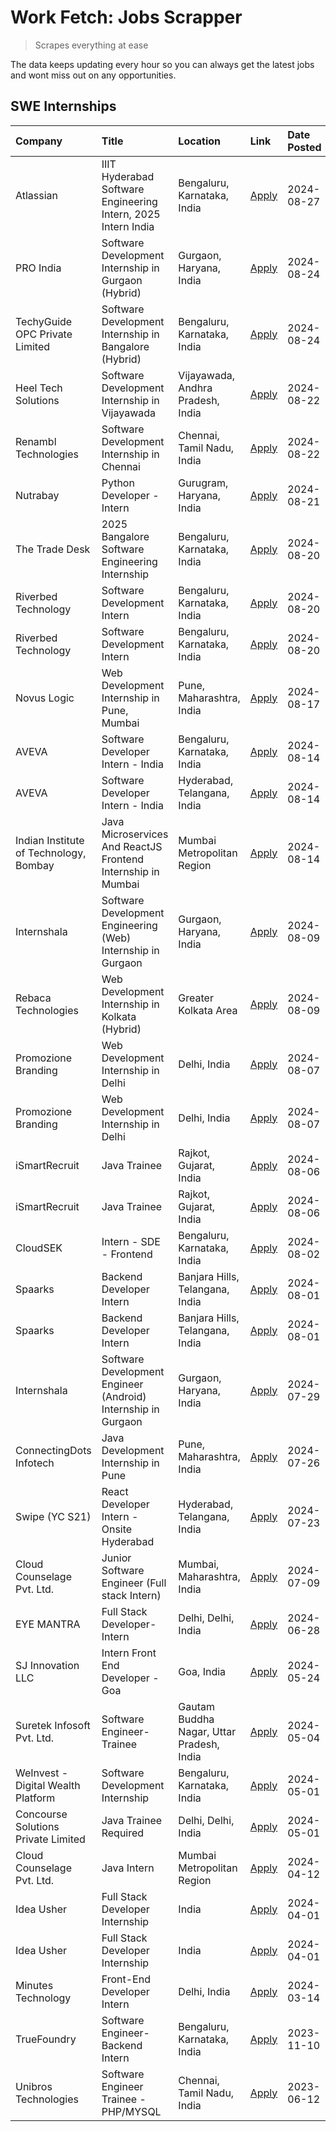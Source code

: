 # Work Fetch: Jobs Scrapper
> Scrapes everything at ease

The data keeps updating every hour so you can always get the latest jobs and wont miss out on any opportunities.

## SWE Internships
<!--START_SECTION:workfetch-->
| Company                                | Title                                                         | Location                                  | Link                                                                                                                                                                                                                                                                                                      | Date Posted   |
|:---------------------------------------|:--------------------------------------------------------------|:------------------------------------------|:----------------------------------------------------------------------------------------------------------------------------------------------------------------------------------------------------------------------------------------------------------------------------------------------------------|:--------------|
| Atlassian                              | IIIT Hyderabad Software Engineering Intern, 2025 Intern India | Bengaluru, Karnataka, India               | [Apply](https://in.linkedin.com/jobs/view/iiit-hyderabad-software-engineering-intern-2025-intern-india-at-atlassian-4009450341?position=51&pageNum=0&refId=pztup%2F0J9MnvEnTw47b%2BFg%3D%3D&trackingId=YY7cikL9yDLum0LY4SEyPg%3D%3D&trk=public_jobs_jserp-result_search-card)                             | 2024-08-27    |
| PRO India                              | Software Development Internship in Gurgaon (Hybrid)           | Gurgaon, Haryana, India                   | [Apply](https://in.linkedin.com/jobs/view/software-development-internship-in-gurgaon-hybrid-at-pro-india-4009587664?position=43&pageNum=0&refId=pztup%2F0J9MnvEnTw47b%2BFg%3D%3D&trackingId=PLLYdux%2FSI3BWlQzMijBYA%3D%3D&trk=public_jobs_jserp-result_search-card)                                      | 2024-08-24    |
| TechyGuide OPC Private Limited         | Software Development Internship in Bangalore (Hybrid)         | Bengaluru, Karnataka, India               | [Apply](https://in.linkedin.com/jobs/view/software-development-internship-in-bangalore-hybrid-at-techyguide-opc-private-limited-4009591646?position=55&pageNum=0&refId=pztup%2F0J9MnvEnTw47b%2BFg%3D%3D&trackingId=VqPT4TV0pgjZawYqY%2F2Rvg%3D%3D&trk=public_jobs_jserp-result_search-card)               | 2024-08-24    |
| Heel Tech Solutions                    | Software Development Internship in Vijayawada                 | Vijayawada, Andhra Pradesh, India         | [Apply](https://in.linkedin.com/jobs/view/software-development-internship-in-vijayawada-at-heel-tech-solutions-4007906692?position=35&pageNum=0&refId=pztup%2F0J9MnvEnTw47b%2BFg%3D%3D&trackingId=ZWoXLCFsZnyk3AefJdw6eA%3D%3D&trk=public_jobs_jserp-result_search-card)                                  | 2024-08-22    |
| Renambl Technologies                   | Software Development Internship in Chennai                    | Chennai, Tamil Nadu, India                | [Apply](https://in.linkedin.com/jobs/view/software-development-internship-in-chennai-at-renambl-technologies-4007910299?position=50&pageNum=0&refId=pztup%2F0J9MnvEnTw47b%2BFg%3D%3D&trackingId=p9Ezvys7L%2BgFoSvSIueh9Q%3D%3D&trk=public_jobs_jserp-result_search-card)                                  | 2024-08-22    |
| Nutrabay                               | Python Developer - Intern                                     | Gurugram, Haryana, India                  | [Apply](https://in.linkedin.com/jobs/view/python-developer-intern-at-nutrabay-4003909226?position=49&pageNum=0&refId=pztup%2F0J9MnvEnTw47b%2BFg%3D%3D&trackingId=WgQaXHMBCFHlQVBvtvmndw%3D%3D&trk=public_jobs_jserp-result_search-card)                                                                   | 2024-08-21    |
| The Trade Desk                         | 2025 Bangalore Software Engineering Internship                | Bengaluru, Karnataka, India               | [Apply](https://in.linkedin.com/jobs/view/2025-bangalore-software-engineering-internship-at-the-trade-desk-3987456531?position=10&pageNum=0&refId=pztup%2F0J9MnvEnTw47b%2BFg%3D%3D&trackingId=fY5qlMt9TBQO4n%2FUJveFrQ%3D%3D&trk=public_jobs_jserp-result_search-card)                                    | 2024-08-20    |
| Riverbed Technology                    | Software Development Intern                                   | Bengaluru, Karnataka, India               | [Apply](https://in.linkedin.com/jobs/view/software-development-intern-at-riverbed-technology-4004467559?position=33&pageNum=0&refId=pztup%2F0J9MnvEnTw47b%2BFg%3D%3D&trackingId=aCpQwhuotmCemQCh%2BHxMAg%3D%3D&trk=public_jobs_jserp-result_search-card)                                                  | 2024-08-20    |
| Riverbed Technology                    | Software Development Intern                                   | Bengaluru, Karnataka, India               | [Apply](https://in.linkedin.com/jobs/view/software-development-intern-at-riverbed-technology-4004467559?position=8&pageNum=2&refId=ykNHcohgG1mp82CMoVojNg%3D%3D&trackingId=sDIBlHXhL3NSUidXmcbBXg%3D%3D&trk=public_jobs_jserp-result_search-card)                                                         | 2024-08-20    |
| Novus Logic                            | Web Development Internship in Pune, Mumbai                    | Pune, Maharashtra, India                  | [Apply](https://in.linkedin.com/jobs/view/web-development-internship-in-pune-mumbai-at-novus-logic-4003713081?position=54&pageNum=0&refId=pztup%2F0J9MnvEnTw47b%2BFg%3D%3D&trackingId=C31EXGnzDfIyC4w3qWukww%3D%3D&trk=public_jobs_jserp-result_search-card)                                              | 2024-08-17    |
| AVEVA                                  | Software Developer Intern - India                             | Bengaluru, Karnataka, India               | [Apply](https://in.linkedin.com/jobs/view/software-developer-intern-india-at-aveva-3998279987?position=7&pageNum=0&refId=pztup%2F0J9MnvEnTw47b%2BFg%3D%3D&trackingId=rn49e6r6IrOPEpAXEWV%2BNw%3D%3D&trk=public_jobs_jserp-result_search-card)                                                             | 2024-08-14    |
| AVEVA                                  | Software Developer Intern - India                             | Hyderabad, Telangana, India               | [Apply](https://in.linkedin.com/jobs/view/software-developer-intern-india-at-aveva-3998281598?position=11&pageNum=0&refId=pztup%2F0J9MnvEnTw47b%2BFg%3D%3D&trackingId=9xaMHjVhpmVfweAOKRABIQ%3D%3D&trk=public_jobs_jserp-result_search-card)                                                              | 2024-08-14    |
| Indian Institute of Technology, Bombay | Java Microservices And ReactJS Frontend Internship in Mumbai  | Mumbai Metropolitan Region                | [Apply](https://in.linkedin.com/jobs/view/java-microservices-and-reactjs-frontend-internship-in-mumbai-at-indian-institute-of-technology-bombay-4001737279?position=60&pageNum=0&refId=pztup%2F0J9MnvEnTw47b%2BFg%3D%3D&trackingId=Y5rGoxhTacJSgQfc0Z981g%3D%3D&trk=public_jobs_jserp-result_search-card) | 2024-08-14    |
| Internshala                            | Software Development Engineering (Web) Internship in Gurgaon  | Gurgaon, Haryana, India                   | [Apply](https://in.linkedin.com/jobs/view/software-development-engineering-web-internship-in-gurgaon-at-internshala-3997620471?position=4&pageNum=0&refId=pztup%2F0J9MnvEnTw47b%2BFg%3D%3D&trackingId=suG8Ujes8WE3fo7PhnPc1w%3D%3D&trk=public_jobs_jserp-result_search-card)                              | 2024-08-09    |
| Rebaca Technologies                    | Web Development Internship in Kolkata (Hybrid)                | Greater Kolkata Area                      | [Apply](https://in.linkedin.com/jobs/view/web-development-internship-in-kolkata-hybrid-at-rebaca-technologies-3997621369?position=39&pageNum=0&refId=pztup%2F0J9MnvEnTw47b%2BFg%3D%3D&trackingId=LKkxos3T20uP2SRVJQaOLQ%3D%3D&trk=public_jobs_jserp-result_search-card)                                   | 2024-08-09    |
| Promozione Branding                    | Web Development Internship in Delhi                           | Delhi, India                              | [Apply](https://in.linkedin.com/jobs/view/web-development-internship-in-delhi-at-promozione-branding-3995559880?position=26&pageNum=0&refId=pztup%2F0J9MnvEnTw47b%2BFg%3D%3D&trackingId=tqavCuBs8bhGTLJUyH6pGw%3D%3D&trk=public_jobs_jserp-result_search-card)                                            | 2024-08-07    |
| Promozione Branding                    | Web Development Internship in Delhi                           | Delhi, India                              | [Apply](https://in.linkedin.com/jobs/view/web-development-internship-in-delhi-at-promozione-branding-3995559880?position=1&pageNum=2&refId=ykNHcohgG1mp82CMoVojNg%3D%3D&trackingId=0n0ip82eAfua1TaF5YSE5g%3D%3D&trk=public_jobs_jserp-result_search-card)                                                 | 2024-08-07    |
| iSmartRecruit                          | Java Trainee                                                  | Rajkot, Gujarat, India                    | [Apply](https://in.linkedin.com/jobs/view/java-trainee-at-ismartrecruit-3992301825?position=32&pageNum=0&refId=pztup%2F0J9MnvEnTw47b%2BFg%3D%3D&trackingId=AIy08aYEXJRg3YUGZ18f%2Bw%3D%3D&trk=public_jobs_jserp-result_search-card)                                                                       | 2024-08-06    |
| iSmartRecruit                          | Java Trainee                                                  | Rajkot, Gujarat, India                    | [Apply](https://in.linkedin.com/jobs/view/java-trainee-at-ismartrecruit-3992301825?position=7&pageNum=2&refId=ykNHcohgG1mp82CMoVojNg%3D%3D&trackingId=0F4gfZTGm%2BAwbLGykkNM1g%3D%3D&trk=public_jobs_jserp-result_search-card)                                                                            | 2024-08-06    |
| CloudSEK                               | Intern - SDE - Frontend                                       | Bengaluru, Karnataka, India               | [Apply](https://in.linkedin.com/jobs/view/intern-sde-frontend-at-cloudsek-3991574495?position=25&pageNum=0&refId=pztup%2F0J9MnvEnTw47b%2BFg%3D%3D&trackingId=JC72cUL6%2BVUrZUtkacU4xA%3D%3D&trk=public_jobs_jserp-result_search-card)                                                                     | 2024-08-02    |
| Spaarks                                | Backend Developer Intern                                      | Banjara Hills, Telangana, India           | [Apply](https://in.linkedin.com/jobs/view/backend-developer-intern-at-spaarks-3990226465?position=29&pageNum=0&refId=pztup%2F0J9MnvEnTw47b%2BFg%3D%3D&trackingId=OeQeMyvQQqLxs2k9ohczTA%3D%3D&trk=public_jobs_jserp-result_search-card)                                                                   | 2024-08-01    |
| Spaarks                                | Backend Developer Intern                                      | Banjara Hills, Telangana, India           | [Apply](https://in.linkedin.com/jobs/view/backend-developer-intern-at-spaarks-3990226465?position=4&pageNum=2&refId=ykNHcohgG1mp82CMoVojNg%3D%3D&trackingId=j3PL9N7mHers01pciuNivw%3D%3D&trk=public_jobs_jserp-result_search-card)                                                                        | 2024-08-01    |
| Internshala                            | Software Development Engineer (Android) Internship in Gurgaon | Gurgaon, Haryana, India                   | [Apply](https://in.linkedin.com/jobs/view/software-development-engineer-android-internship-in-gurgaon-at-internshala-3987153031?position=48&pageNum=0&refId=pztup%2F0J9MnvEnTw47b%2BFg%3D%3D&trackingId=cNU97j18FTpehKA6gN6eWA%3D%3D&trk=public_jobs_jserp-result_search-card)                            | 2024-07-29    |
| ConnectingDots Infotech                | Java Development Internship in Pune                           | Pune, Maharashtra, India                  | [Apply](https://in.linkedin.com/jobs/view/java-development-internship-in-pune-at-connectingdots-infotech-3983314097?position=40&pageNum=0&refId=pztup%2F0J9MnvEnTw47b%2BFg%3D%3D&trackingId=syYQoA%2FEzoW3fN5RkJLzfg%3D%3D&trk=public_jobs_jserp-result_search-card)                                      | 2024-07-26    |
| Swipe (YC S21)                         | React Developer Intern - Onsite Hyderabad                     | Hyderabad, Telangana, India               | [Apply](https://in.linkedin.com/jobs/view/react-developer-intern-onsite-hyderabad-at-swipe-yc-s21-3981326010?position=41&pageNum=0&refId=pztup%2F0J9MnvEnTw47b%2BFg%3D%3D&trackingId=Fon8iJLXdCJjklvmHaieMg%3D%3D&trk=public_jobs_jserp-result_search-card)                                               | 2024-07-23    |
| Cloud Counselage Pvt. Ltd.             | Junior Software Engineer (Full stack Intern)                  | Mumbai, Maharashtra, India                | [Apply](https://in.linkedin.com/jobs/view/junior-software-engineer-full-stack-intern-at-cloud-counselage-pvt-ltd-3967725851?position=20&pageNum=0&refId=pztup%2F0J9MnvEnTw47b%2BFg%3D%3D&trackingId=Z9B14e8K6uvy2ZiA%2Bfc9Vw%3D%3D&trk=public_jobs_jserp-result_search-card)                              | 2024-07-09    |
| EYE MANTRA                             | Full Stack Developer- Intern                                  | Delhi, Delhi, India                       | [Apply](https://in.linkedin.com/jobs/view/full-stack-developer-intern-at-eye-mantra-3960988037?position=57&pageNum=0&refId=pztup%2F0J9MnvEnTw47b%2BFg%3D%3D&trackingId=bV%2Feb74hl41WFqE4EpWq8A%3D%3D&trk=public_jobs_jserp-result_search-card)                                                           | 2024-06-28    |
| SJ Innovation LLC                      | Intern Front End Developer - Goa                              | Goa, India                                | [Apply](https://in.linkedin.com/jobs/view/intern-front-end-developer-goa-at-sj-innovation-llc-3931678611?position=17&pageNum=0&refId=pztup%2F0J9MnvEnTw47b%2BFg%3D%3D&trackingId=WSpYH%2FwnpAU44ynJqPhKgg%3D%3D&trk=public_jobs_jserp-result_search-card)                                                 | 2024-05-24    |
| Suretek Infosoft Pvt. Ltd.             | Software Engineer-Trainee                                     | Gautam Buddha Nagar, Uttar Pradesh, India | [Apply](https://in.linkedin.com/jobs/view/software-engineer-trainee-at-suretek-infosoft-pvt-ltd-3916999948?position=45&pageNum=0&refId=pztup%2F0J9MnvEnTw47b%2BFg%3D%3D&trackingId=5ssyUQzUo%2Fnqi2D83cbgng%3D%3D&trk=public_jobs_jserp-result_search-card)                                               | 2024-05-04    |
| WeInvest - Digital Wealth Platform     | Software Development Internship                               | Bengaluru, Karnataka, India               | [Apply](https://in.linkedin.com/jobs/view/software-development-internship-at-weinvest-digital-wealth-platform-3912867225?position=3&pageNum=0&refId=pztup%2F0J9MnvEnTw47b%2BFg%3D%3D&trackingId=gc%2BLq%2Bii1LkZLEwEZ1Az1A%3D%3D&trk=public_jobs_jserp-result_search-card)                                | 2024-05-01    |
| Concourse Solutions Private Limited    | Java Trainee Required                                         | Delhi, Delhi, India                       | [Apply](https://in.linkedin.com/jobs/view/java-trainee-required-at-concourse-solutions-private-limited-3912869388?position=15&pageNum=0&refId=pztup%2F0J9MnvEnTw47b%2BFg%3D%3D&trackingId=sz6zwTP5J0Wm1nZEoBeMrw%3D%3D&trk=public_jobs_jserp-result_search-card)                                          | 2024-05-01    |
| Cloud Counselage Pvt. Ltd.             | Java Intern                                                   | Mumbai Metropolitan Region                | [Apply](https://in.linkedin.com/jobs/view/java-intern-at-cloud-counselage-pvt-ltd-3896025667?position=47&pageNum=0&refId=pztup%2F0J9MnvEnTw47b%2BFg%3D%3D&trackingId=zclfiLu9B2lC0XgV0k4Hzg%3D%3D&trk=public_jobs_jserp-result_search-card)                                                               | 2024-04-12    |
| Idea Usher                             | Full Stack Developer Internship                               | India                                     | [Apply](https://in.linkedin.com/jobs/view/full-stack-developer-internship-at-idea-usher-3879565540?position=28&pageNum=0&refId=pztup%2F0J9MnvEnTw47b%2BFg%3D%3D&trackingId=Sx62WGYIgnHH2IrpeVEEKg%3D%3D&trk=public_jobs_jserp-result_search-card)                                                         | 2024-04-01    |
| Idea Usher                             | Full Stack Developer Internship                               | India                                     | [Apply](https://in.linkedin.com/jobs/view/full-stack-developer-internship-at-idea-usher-3879565540?position=3&pageNum=2&refId=ykNHcohgG1mp82CMoVojNg%3D%3D&trackingId=RBn2dTj0EqOe2dfrp54XUw%3D%3D&trk=public_jobs_jserp-result_search-card)                                                              | 2024-04-01    |
| Minutes Technology                     | Front-End Developer Intern                                    | Delhi, India                              | [Apply](https://in.linkedin.com/jobs/view/front-end-developer-intern-at-minutes-technology-3853712549?position=24&pageNum=0&refId=pztup%2F0J9MnvEnTw47b%2BFg%3D%3D&trackingId=ula2gO0Jd7h%2F8lCEo6JspQ%3D%3D&trk=public_jobs_jserp-result_search-card)                                                    | 2024-03-14    |
| TrueFoundry                            | Software Engineer-Backend Intern                              | Bengaluru, Karnataka, India               | [Apply](https://in.linkedin.com/jobs/view/software-engineer-backend-intern-at-truefoundry-3779508170?position=52&pageNum=0&refId=pztup%2F0J9MnvEnTw47b%2BFg%3D%3D&trackingId=zUTtoSOAAUDtlZUciW%2FozA%3D%3D&trk=public_jobs_jserp-result_search-card)                                                     | 2023-11-10    |
| Unibros Technologies                   | Software Engineer Trainee - PHP/MYSQL                         | Chennai, Tamil Nadu, India                | [Apply](https://in.linkedin.com/jobs/view/software-engineer-trainee-php-mysql-at-unibros-technologies-3656599241?position=58&pageNum=0&refId=pztup%2F0J9MnvEnTw47b%2BFg%3D%3D&trackingId=1blwTBzY0Dysp8CfqOZpOA%3D%3D&trk=public_jobs_jserp-result_search-card)                                           | 2023-06-12    |
<!--END_SECTION:workfetch-->
